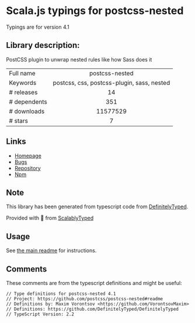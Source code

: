 
# Scala.js typings for postcss-nested

Typings are for version 4.1

## Library description:
PostCSS plugin to unwrap nested rules like how Sass does it

|                    |                 |
| ------------------ | :-------------: |
| Full name          | postcss-nested |
| Keywords           | postcss, css, postcss-plugin, sass, nested |
| # releases         | 14 |
| # dependents       | 351 |
| # downloads        | 11577529 |
| # stars            | 7 |

## Links
- [Homepage](https://github.com/postcss/postcss-nested#readme)
- [Bugs](https://github.com/postcss/postcss-nested/issues)
- [Repository](https://github.com/postcss/postcss-nested)
- [Npm](https://www.npmjs.com/package/postcss-nested)
    


## Note
This library has been generated from typescript code from [DefinitelyTyped](https://definitelytyped.org).

Provided with :purple_heart: from [ScalablyTyped](https://github.com/oyvindberg/ScalablyTyped)

## Usage
See [the main readme](../../readme.md) for instructions.

## Comments

These comments are from the typescript definitions and might be useful:
```
// Type definitions for postcss-nested 4.1
// Project: https://github.com/postcss/postcss-nested#readme
// Definitions by: Maxim Vorontsov <https://github.com/VorontsovMaxim>
// Definitions: https://github.com/DefinitelyTyped/DefinitelyTyped
// TypeScript Version: 2.2

```

